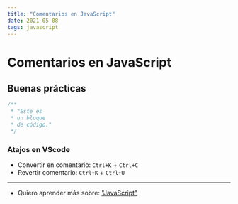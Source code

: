```yaml
---
title: "Comentarios en JavaScript"
date: 2021-05-08
tags: javascript
---
```


# Comentarios en JavaScript

## Buenas prácticas

````js
/**
 * "Este es
 * un bloque
 * de código."
 */
````

### Atajos en VScode

- Convertir en comentario: `Ctrl+K` + `Ctrl+C`
- Revertir comentario: `Ctrl+K` + `Ctrl+U`

***

- Quiero aprender más sobre: ["JavaScript"](../00/javascript)
